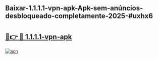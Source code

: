 ## Baixar-1.1.1.1-vpn-apk-Apk-sem-anúncios-desbloqueado-completamente-2025-#uxhx6

# <h2><a href="https://ainizakaria.my?title=1.1.1.1-vpn-apk&ref=20M">🔗👉 🔴 1.1.1.1-vpn-apk</a></h2>

[![acn](https://github.com/user-attachments/assets/0f9c940e-d8b0-45ae-aac7-cd30a18b3e1c)](https://ainizakaria.my?title=1.1.1.1-vpn-apk&ref=20M)

